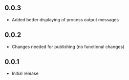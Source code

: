 ## 0.0.3
- Added better displaying of process output messages

## 0.0.2
- Changes needed for publishing (no functional changes)

## 0.0.1
- Initial release
